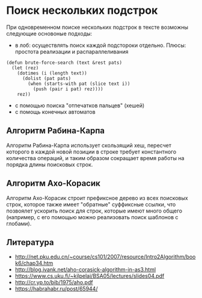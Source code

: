 # Поиск нескольких подстрок

При одновременном поиске нескольких подстрок в тексте возможны следующие основоные подходы:

- в лоб: осуществлять поиск каждой подстороки отдельно. Плюсы: простота реализации и распараллеливания

```
(defun brute-force-search (text &rest pats)
  (let (rez)
    (dotimes (i (length text))
      (dolist (pat pats)
        (when (starts-with pat (slice text i))
          (push (pair i pat) rez))))
    rez))
```

- с помощью поиска "отпечатков пальцев" (хешей)
- с помощь конечных автоматов


## Алгоритм Рабина-Карпа

Алгоритм Рабина-Карпа использует скользящий хеш, пересчет которого в каждой новой позиции в строке требует константного количества операций, и таким образом сокращает время работы на порядка длины поисковых строк.

## Алгоритм Ахо-Корасик

Алгоритм Ахо-Корасик строит префиксное дерево из всех поисковых строк, которое также имеет "обратные" суффиксные ссылки, что позвоялет ускорить поиск для строк, которые имеют много общего (например, с его помощью можно реализовать поиск шаблонов с глобами).


## Литература

- http://net.pku.edu.cn/~course/cs101/2007/resource/Intro2Algorithm/book6/chap34.htm
- http://blog.ivank.net/aho-corasick-algorithm-in-as3.html
- https://www.cs.uku.fi/~kilpelai/BSA05/lectures/slides04.pdf
- http://cr.yp.to/bib/1975/aho.pdf
- https://habrahabr.ru/post/65944/
